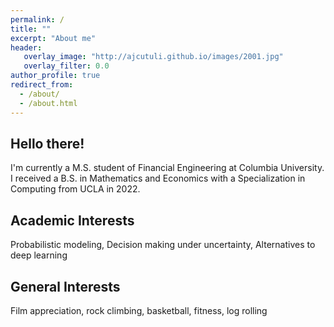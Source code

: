```yaml
---
permalink: /
title: ""
excerpt: "About me"
header:
   overlay_image: "http://ajcutuli.github.io/images/2001.jpg"
   overlay_filter: 0.0
author_profile: true
redirect_from: 
  - /about/
  - /about.html 
---
```


**Hello there!**
---

I'm currently a M.S. student of Financial Engineering at Columbia University. I received a B.S. in Mathematics and Economics with a Specialization in Computing from UCLA in 2022.



**Academic Interests**
---
Probabilistic modeling, Decision making under uncertainty, Alternatives to deep learning



**General Interests**
---

Film appreciation, rock climbing, basketball, fitness, log rolling



